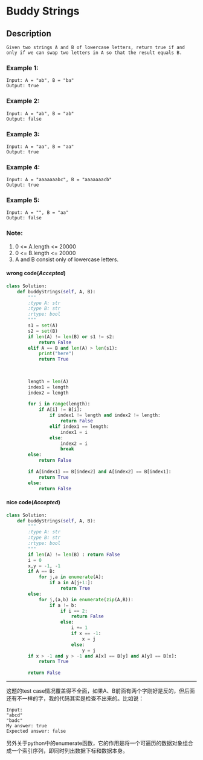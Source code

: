 # Buddy Strings
## Description
```
Given two strings A and B of lowercase letters, return true if and only if we can swap two letters in A so that the result equals B.
```
 

### Example 1:
```
Input: A = "ab", B = "ba"
Output: true
```
### Example 2:
```
Input: A = "ab", B = "ab"
Output: false
```
### Example 3:
```
Input: A = "aa", B = "aa"
Output: true
```
### Example 4:
```
Input: A = "aaaaaaabc", B = "aaaaaaacb"
Output: true
```
### Example 5:
```
Input: A = "", B = "aa"
Output: false
```
 

### Note:

   1. 0 <= A.length <= 20000
   2. 0 <= B.length <= 20000
   3. A and B consist only of lowercase letters.

#### wrong code(*Accepted*)
```python
class Solution:
    def buddyStrings(self, A, B):
        """
        :type A: str
        :type B: str
        :rtype: bool
        """
        s1 = set(A)
        s2 = set(B)
        if len(A) != len(B) or s1 != s2:
            return False
        elif A == B and len(A) > len(s1):
            print("here")
            return True
        

        
        length = len(A)
        index1 = length
        index2 = length
        
        for i in range(length):
            if A[i] != B[i]:
                if index1 != length and index2 != length:
                    return False
                elif index1 == length:
                    index1 = i
                else:
                    index2 = i
                    break
        else:
            return False
        
        if A[index1] == B[index2] and A[index2] == B[index1]:
            return True
        else:
            return False
```


#### nice code(*Accepted*)
```python
class Solution:
    def buddyStrings(self, A, B):
        """
        :type A: str
        :type B: str
        :rtype: bool
        """
        if len(A) != len(B) : return False
        i = 0
        x,y = -1, -1
        if A == B:
            for j,a in enumerate(A):
                if a in A[j+1:]:
                    return True
        else:
            for j,(a,b) in enumerate(zip(A,B)):
                if a != b:
                    if i == 2:
                        return False
                    else:
                        i += 1
                        if x == -1:
                            x = j
                        else:
                            y = j
        if x > -1 and y > -1 and A[x] == B[y] and A[y] == B[x]:
            return True
            
        return False
```
*****************************************
这题的test case情况覆盖得不全面，如果A、B前面有两个字刚好是反的，但后面还有不一样的字，我的代码其实是检查不出来的。比如说：
```
Input: 
"abcd"
"badc"
My answer: true
Expected answer: false
```

另外关于python中的enumerate函数，它的作用是将一个可遍历的数据对象组合成一个索引序列，即同时列出数据下标和数据本身。